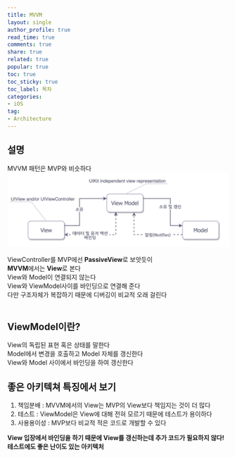 ```yaml
---
title: MVVM
layout: single
author_profile: true
read_time: true
comments: true
share: true
related: true
popular: true
toc: true
toc_sticky: true
toc_label: 목차
categories:
- iOS
tag:
- Architecture
---
```


## 설명
MVVM 패턴은 MVP와 비슷하다<br>
![](/assets/images/Posts/iOS/mvvm.png)

ViewController를 MVP에선 **PassiveView**로 보앗듯이 <br>
**MVVM**에서는 **View**로 본다<br>
View와 Model이 연결되지 않는다 <br>
View와 ViewModel사이를 바인딩으로 연결해 준다<br>
다만 구조자체가 복잡하기 때문에 디버깅이 비교적 오래 걸린다<br>
<br>
## ViewModel이란?
View의 독립된 표현 혹은 상태를 말한다<br>
Model에서 변경을 호출하고 Model 자체를 갱신한다<br>
View와 Model 사이에서 바인딩을 하여 갱신한다<br>

## 좋은 아키텍쳐 특징에서 보기
1. 책임분배 : MVVM에서의 View는 MVP의 View보다 책임지는 것이 더 많다
2. 테스트 : ViewModel은 View에 대해 전혀 모르기 때문에 테스트가 용이하다
3. 사용용이성 : MVP보다 비교적 적은 코드로 개발할 수 있다

**View 입장에서 바인딩을 하기 때문에 View를 갱신하는데 추가 코드가 필요하지 않다!**<br>
**테스트에도 좋은 난이도 있는 아키텍처**
